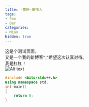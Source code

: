 ```yaml
---
title: -菫時-单推人
tags:
- Foo
- Bar
categories: 
- Miao
hidden: true
---
```

这是个测试页面。  
又是一个我的新博客^_^希望这次认真对待。  
我是杠杠！  
![Alt text](image.png)
```cpp
#include <bits/stdc++.h>
using namespace std;
int main()
{
    return 0;
}
```